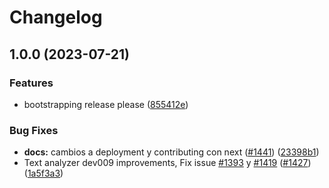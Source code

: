 # Changelog

## 1.0.0 (2023-07-21)


### Features

* bootstrapping release please ([855412e](https://github.com/unjust/bootcamp/commit/855412e3945b0cab91a80996707f0403a6db0005))


### Bug Fixes

* **docs:** cambios a deployment y contributing con next ([#1441](https://github.com/unjust/bootcamp/issues/1441)) ([23398b1](https://github.com/unjust/bootcamp/commit/23398b101da847a5a056af6ccfe939a3d6d9098d))
* Text analyzer dev009 improvements, Fix issue [#1393](https://github.com/unjust/bootcamp/issues/1393) y [#1419](https://github.com/unjust/bootcamp/issues/1419) ([#1427](https://github.com/unjust/bootcamp/issues/1427)) ([1a5f3a3](https://github.com/unjust/bootcamp/commit/1a5f3a358dec27ec35b859b65fdd764b9d9ccd09))
